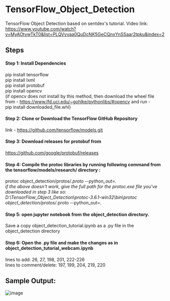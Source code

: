 # TensorFlow_Object_Detection

TensorFlow Object Detection based on sentdex's tutorial.
Video link: https://www.youtube.com/watch?v=MyAOtvwTkT0&list=PLQVvvaa0QuDcNK5GeCQnxYnSSaar2tpku&index=2

## Steps

#### Step 1: Install Dependencies  
pip install tensorflow  
pip install lxml  
pip install protobuf  
pip install opencv  
(if opencv does not install by this method, then download the wheel file from - https://www.lfd.uci.edu/~gohlke/pythonlibs/#opencv
and run -   
pip install downloaded_file.whl)   
  
#### Step 2: Clone or Download the TensorFlow GitHub Repository    
link - https://github.com/tensorflow/models.git  
  
#### Step 3: Download releases for protobuf from   
https://github.com/google/protobuf/releases  
  
#### Step 4: Compile the protoc libraries by running following command from the tensorflow/models/research/ directory :  
protoc object_detection/protos/*.proto --python_out=.  
if the above doesn't work, give the full path for the protoc.exe file you've downloaded in step 3 like so:  
D:\TensorFlow_Object_Detection\protoc-3.6.1-win32\bin\protoc object_detection/protos/*.proto --python_out=.  

#### Step 5: open jupyter notebook from the object_detection directory.  
 Save a copy object_detection_tutorial.ipynb as a .py file in the  object_detection directory  
   
#### Step 6: Open the .py file and make the changes as in object_detection_tutorial_webcam.ipynb  
lines to add: 26, 27, 198, 201, 222-226  
lines to comment/delete: 197, 199, 204, 219, 220  


## Sample Output: 

![image](https://user-images.githubusercontent.com/4999341/50058484-d31f1180-019e-11e9-9a83-b5bcc67826c9.png)







